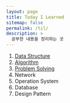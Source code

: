 ```yaml
---
layout: page
title: Today I Learned
sitemap: false
permalink: /til/
description: >
  공부한 내용을 정리하는 곳
---
```


1. [Data Structure](/til/data_structure/)
2. [Algorithm](/til/algorithm/)
3. [Problem Solving](/til/problem_solving/)
4. Network
5. Operation System
6. Database
7. Design Pattern